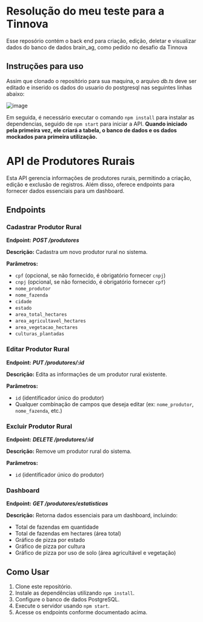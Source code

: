 # Resolução do meu teste para a Tinnova
Esse reposório contém o back end para criação, edição, deletar e visualizar dados do banco de dados brain_ag, como pedido no desafio da Tinnova

## Instruções para uso
Assim que clonado o repositório para sua maquina, o arquivo *db.ts* deve ser editado e inserido os dados do usuario do postgresql nas seguintes linhas abaixo:

![image](https://github.com/wesleypribeiro/tinnova_brain_ag_challenge/assets/60102340/e17950de-a284-46e9-b24f-cd615729bb9c)

Em seguida, é necessário executar o comando `npm install` para instalar as dependencias, seguido de `npm start` para iniciar a API.
**Quando iniciado pela primeira vez, ele criará a tabela, o banco de dados e os dados mockados para primeira utilização.**

# API de Produtores Rurais

Esta API gerencia informações de produtores rurais, permitindo a criação, edição e exclusão de registros. Além disso, oferece endpoints para fornecer dados essenciais para um dashboard.

## Endpoints

### Cadastrar Produtor Rural

**Endpoint:**
***POST /produtores***

**Descrição:**
Cadastra um novo produtor rural no sistema.

**Parâmetros:**
- `cpf` (opcional, se não fornecido, é obrigatório fornecer `cnpj`)
- `cnpj` (opcional, se não fornecido, é obrigatório fornecer `cpf`)
- `nome_produtor`
- `nome_fazenda`
- `cidade`
- `estado`
- `area_total_hectares`
- `area_agricultavel_hectares`
- `area_vegetacao_hectares`
- `culturas_plantadas`

### Editar Produtor Rural

**Endpoint:**
***PUT /produtores/:id***

**Descrição:**
Edita as informações de um produtor rural existente.

**Parâmetros:**
- `id` (identificador único do produtor)
- Qualquer combinação de campos que deseja editar (ex: `nome_produtor`, `nome_fazenda`, etc.)

### Excluir Produtor Rural

**Endpoint:**
***DELETE /produtores/:id***

**Descrição:**
Remove um produtor rural do sistema.

**Parâmetros:**
- `id` (identificador único do produtor)

### Dashboard

**Endpoint:**
***GET /produtores/estatisticas***

**Descrição:**
Retorna dados essenciais para um dashboard, incluindo:
- Total de fazendas em quantidade
- Total de fazendas em hectares (área total)
- Gráfico de pizza por estado
- Gráfico de pizza por cultura
- Gráfico de pizza por uso de solo (área agricultável e vegetação)

## Como Usar

1. Clone este repositório.
2. Instale as dependências utilizando `npm install`.
3. Configure o banco de dados PostgreSQL.
4. Execute o servidor usando `npm start`.
5. Acesse os endpoints conforme documentado acima.





